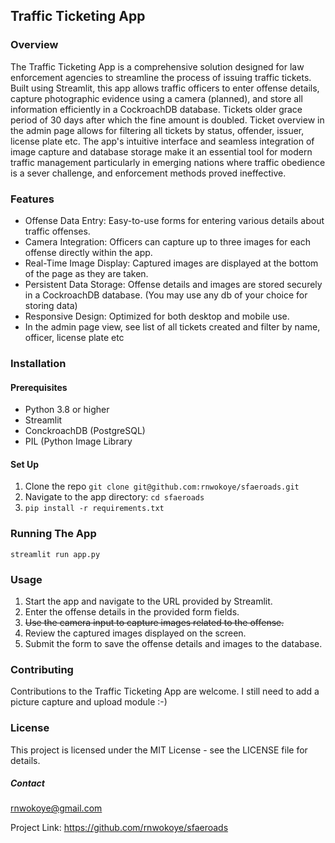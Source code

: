 ## Traffic Ticketing App

### Overview

The Traffic Ticketing App is a comprehensive solution designed for law enforcement agencies to streamline the process of issuing traffic tickets.
Built using Streamlit, this app allows traffic officers to enter offense details, capture photographic evidence using a camera (planned), and store all information efficiently in a CockroachDB database. Tickets older grace period of 30 days after which the fine amount is doubled. Ticket overview in the admin page allows for filtering all tickets by status, offender, issuer, license plate etc.
The app's intuitive interface and seamless integration of image capture and database storage make it an essential tool for modern traffic management particularly in emerging nations where traffic obedience is a sever challenge,
and enforcement methods proved ineffective.

### Features

- Offense Data Entry: Easy-to-use forms for entering various details about traffic offenses.
- Camera Integration: Officers can capture up to three images for each offense directly within the app.
- Real-Time Image Display: Captured images are displayed at the bottom of the page as they are taken.
- Persistent Data Storage: Offense details and images are stored securely in a CockroachDB database. (You may use any db of your choice for storing data)
- Responsive Design: Optimized for both desktop and mobile use.
- In the admin page view, see list of all tickets created and filter by name, officer, license plate etc

### Installation

#### Prerequisites

- Python 3.8 or higher
- Streamlit
- ConckroachDB (PostgreSQL)
- PIL (Python Image Library

#### Set Up

1. Clone the repo `git clone git@github.com:rnwokoye/sfaeroads.git`
2. Navigate to the app directory: `cd sfaeroads`
3. `pip install -r requirements.txt`

### Running The App

`streamlit run app.py`

### Usage

1. Start the app and navigate to the URL provided by Streamlit.
2. Enter the offense details in the provided form fields.
3. ~~Use the camera input to capture images related to the offense.~~
4. Review the captured images displayed on the screen.
5. Submit the form to save the offense details and images to the database.

### Contributing

Contributions to the Traffic Ticketing App are welcome. I still need to add a picture capture and upload module :-)

### License

This project is licensed under the MIT License - see the LICENSE file for details.

##### Contact

rnwokoye@gmail.com

Project Link: https://github.com/rnwokoye/sfaeroads
